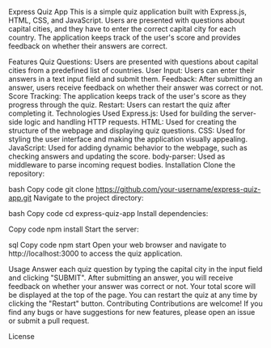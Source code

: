 Express Quiz App
This is a simple quiz application built with Express.js, HTML, CSS, and JavaScript. Users are presented with questions about capital cities, and they have to enter the correct capital city for each country. The application keeps track of the user's score and provides feedback on whether their answers are correct.

Features
Quiz Questions: Users are presented with questions about capital cities from a predefined list of countries.
User Input: Users can enter their answers in a text input field and submit them.
Feedback: After submitting an answer, users receive feedback on whether their answer was correct or not.
Score Tracking: The application keeps track of the user's score as they progress through the quiz.
Restart: Users can restart the quiz after completing it.
Technologies Used
Express.js: Used for building the server-side logic and handling HTTP requests.
HTML: Used for creating the structure of the webpage and displaying quiz questions.
CSS: Used for styling the user interface and making the application visually appealing.
JavaScript: Used for adding dynamic behavior to the webpage, such as checking answers and updating the score.
body-parser: Used as middleware to parse incoming request bodies.
Installation
Clone the repository:

bash
Copy code
git clone https://github.com/your-username/express-quiz-app.git
Navigate to the project directory:

bash
Copy code
cd express-quiz-app
Install dependencies:

Copy code
npm install
Start the server:

sql
Copy code
npm start
Open your web browser and navigate to http://localhost:3000 to access the quiz application.

Usage
Answer each quiz question by typing the capital city in the input field and clicking "SUBMIT".
After submitting an answer, you will receive feedback on whether your answer was correct or not.
Your total score will be displayed at the top of the page.
You can restart the quiz at any time by clicking the "Restart" button.
Contributing
Contributions are welcome! If you find any bugs or have suggestions for new features, please open an issue or submit a pull request.

License
